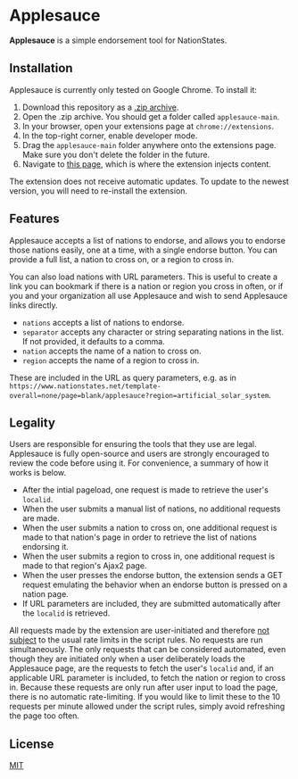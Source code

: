 # Applesauce

**Applesauce** is a simple endorsement tool for NationStates.

## Installation

Applesauce is currently only tested on Google Chrome. To install it:

1. Download this repository as a [.zip archive](https://github.com/esfalsa/applesauce/archive/main.zip).
2. Open the .zip archive. You should get a folder called `applesauce-main`.
3. In your browser, open your extensions page at `chrome://extensions`.
4. In the top-right corner, enable developer mode.
5. Drag the `applesauce-main` folder anywhere onto the extensions page. Make sure you don't delete the folder in the future.
6. Navigate to [this page](https://www.nationstates.net/template-overall=none/page=blank/applesauce), which is where the extension injects content.

The extension does not receive automatic updates. To update to the newest version, you will need to re-install the extension.

## Features

Applesauce accepts a list of nations to endorse, and allows you to endorse those nations easily, one at a time, with a single endorse button. You can provide a full list, a nation to cross on, or a region to cross in.

You can also load nations with URL parameters. This is useful to create a link you can bookmark if there is a nation or region you cross in often, or if you and your organization all use Applesauce and wish to send Applesauce links directly.

- `nations` accepts a list of nations to endorse.
- `separator` accepts any character or string separating nations in the list. If not provided, it defaults to a comma.
- `nation` accepts the name of a nation to cross on.
- `region` accepts the name of a region to cross in.

These are included in the URL as query parameters, e.g. as in `https://www.nationstates.net/template-overall=none/page=blank/applesauce?region=artificial_solar_system`.

## Legality

Users are responsible for ensuring the tools that they use are legal. Applesauce is fully open-source and users are strongly encouraged to review the code before using it. For convenience, a summary of how it works is below.

- After the intial pageload, one request is made to retrieve the user's `localid`.
- When the user submits a manual list of nations, no additional requests are made.
- When the user submits a nation to cross on, one additional request is made to that nation's page in order to retrieve the list of nations endorsing it.
- When the user submits a region to cross in, one additional request is made to that region's Ajax2 page.
- When the user presses the endorse button, the extension sends a GET request emulating the behavior when an endorse button is pressed on a nation page.
- If URL parameters are included, they are submitted automatically after the `localid` is retrieved.

All requests made by the extension are user-initiated and therefore [not subject](https://forum.nationstates.net/viewtopic.php?f=15&t=491427&p=37859790#p37859790) to the usual rate limits in the script rules. No requests are run simultaneously. The only requests that can be considered automated, even though they are initiated only when a user deliberately loads the Applesauce page, are the requests to fetch the user's `localid` and, if an applicable URL parameter is included, to fetch the nation or region to cross in. Because these requests are only run after user input to load the page, there is no automatic rate-limiting. If you would like to limit these to the 10 requests per minute allowed under the script rules, simply avoid refreshing the page too often.

## License

[MIT](/LICENSE)
